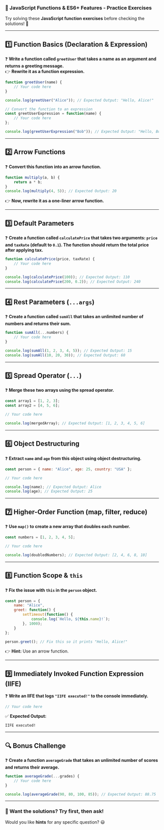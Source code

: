 ### **📌 JavaScript Functions & ES6+ Features - Practice Exercises**

Try solving these **JavaScript function exercises** before checking the solutions! 🚀

---

## **1️⃣ Function Basics (Declaration & Expression)**

❓ **Write a function called `greetUser` that takes a name as an argument and returns a greeting message.**  
👉 **Rewrite it as a function expression.**

```javascript
function greetUser(name) {
    // Your code here
}

console.log(greetUser("Alice")); // Expected Output: "Hello, Alice!"

// Convert the function to an expression
const greetUserExpression = function(name) {
    // Your code here
};

console.log(greetUserExpression("Bob")); // Expected Output: "Hello, Bob!"
```

---

## **2️⃣ Arrow Functions**

❓ **Convert this function into an arrow function.**

```javascript
function multiply(a, b) {
    return a * b;
}
console.log(multiply(4, 5)); // Expected Output: 20
```

👉 **Now, rewrite it as a one-liner arrow function.**

---

## **3️⃣ Default Parameters**

❓ **Create a function called `calculatePrice` that takes two arguments: `price` and `taxRate` (default to `0.1`). The function should return the total price after applying tax.**

```javascript
function calculatePrice(price, taxRate) {
    // Your code here
}

console.log(calculatePrice(100)); // Expected Output: 110
console.log(calculatePrice(200, 0.2)); // Expected Output: 240
```

---

## **4️⃣ Rest Parameters (`...args`)**

❓ **Create a function called `sumAll` that takes an unlimited number of numbers and returns their sum.**

```javascript
function sumAll(...numbers) {
    // Your code here
}

console.log(sumAll(1, 2, 3, 4, 5)); // Expected Output: 15
console.log(sumAll(10, 20, 30)); // Expected Output: 60
```

---

## **5️⃣ Spread Operator (`...`)**

❓ **Merge these two arrays using the spread operator.**

```javascript
const array1 = [1, 2, 3];
const array2 = [4, 5, 6];

// Your code here

console.log(mergedArray); // Expected Output: [1, 2, 3, 4, 5, 6]
```

---

## **6️⃣ Object Destructuring**

❓ **Extract `name` and `age` from this object using object destructuring.**

```javascript
const person = { name: "Alice", age: 25, country: "USA" };

// Your code here

console.log(name); // Expected Output: Alice
console.log(age); // Expected Output: 25
```

---

## **7️⃣ Higher-Order Function (map, filter, reduce)**

❓ **Use `map()` to create a new array that doubles each number.**

```javascript
const numbers = [1, 2, 3, 4, 5];

// Your code here

console.log(doubledNumbers); // Expected Output: [2, 4, 6, 8, 10]
```

---

## **8️⃣ Function Scope & `this`**

❓ **Fix the issue with `this` in the `person` object.**

```javascript
const person = {
    name: "Alice",
    greet: function() {
        setTimeout(function() {
            console.log(`Hello, ${this.name}!`);
        }, 1000);
    }
};

person.greet(); // Fix this so it prints "Hello, Alice!"
```

👉 **Hint:** Use an arrow function.

---

## **9️⃣ Immediately Invoked Function Expression (IIFE)**

❓ **Write an IIFE that logs `"IIFE executed!"` to the console immediately.**

```javascript
// Your code here
```

✅ **Expected Output:**

```
IIFE executed!
```

---

## **🔍 Bonus Challenge**

❓ **Create a function `averageGrade` that takes an unlimited number of scores and returns their average.**

```javascript
function averageGrade(...grades) {
    // Your code here
}

console.log(averageGrade(90, 80, 100, 85)); // Expected Output: 88.75
```

---

### **🚀 Want the solutions? Try first, then ask!**

Would you like **hints** for any specific question? 😃